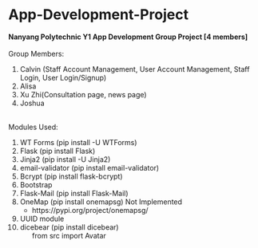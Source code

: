 # App-Development-Project
<span style="font-weight:bold;">Nanyang Polytechnic Y1 App Development Group Project [4 members]</span>
<br>
<br>
Group Members:
<ol>
    <li>Calvin (Staff Account Management, User Account Management, Staff Login, User Login/Signup)</li>
    <li>Alisa</li>
    <li>Xu Zhi(Consultation page, news page)</li>
    <li>Joshua</li>
</ol>
<br>
Modules Used:
<ol>
    <li>WT Forms (pip install -U WTForms)</li>
    <li>Flask (pip install Flask)</li>
    <li>Jinja2 (pip install -U Jinja2)</li>
    <li>email-validator (pip install email-validator)</li>
    <li>Bcrypt (pip install flask-bcrypt)</li>
    <li>Bootstrap</li>
    <li>Flask-Mail (pip install Flask-Mail)</li>
    <li>
        OneMap (pip install onemapsg) Not Implemented
        <ul>
            <li>https://pypi.org/project/onemapsg/</li>
        </ul>
    </li>
    <li>UUID module</li>
    <li>dicebear (pip install dicebear)
        <ul>
            from src import Avatar
        </ul>
    </li>
</ol>

